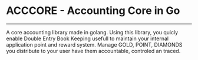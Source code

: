 # ACCCORE - Accounting Core in Go
---
A core accounting library made in golang. Using this library, you quicly
enable Double Entry Book Keeping usefull to maintain your internal application
point and reward system. Manage GOLD, POINT, DIAMONDS you distribute to your user
have them accountable, controled an traced.
